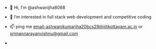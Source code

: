 - 👋 Hi, I’m @ashwanijha8068
- 👀 I’m interested in full stack web development and competitive coding
 
- 📫 ping me email-ashwanikumarjha20bcs29@iiitkottayam.ac.in or srimannarayanvishnu@gmail.com 

- 

 

<!---
ashwanijha8068/ashwanijha8068 is a ✨ special ✨ repository because its `README.md` (this file) appears on your GitHub profile.
You can click the Preview link to take a look at your changes.
--->
